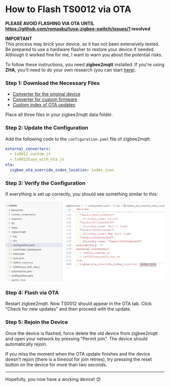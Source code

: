 # How to Flash TS0012 via OTA  

**PLEASE AVOID FLASHING VIA OTA UNTIL https://github.com/romasku/tuya-zigbee-switch/issues/1 resolved**

**IMPORTANT**  
This process may brick your device, as it has not been extensively tested. Be prepared to use a hardware flasher to restore your device if needed. Although it worked fine for me, I want to warn you about the potential risks.  

To follow these instructions, you need **zigbee2mqtt** installed. If you're using **ZHA**, you'll need to do your own research (you can start [here](https://github.com/pvvx/ZigbeeTLc/issues/7)).  

### Step 1: Download the Necessary Files  
- [Converter for the original device](https://github.com/romasku/tuya-zigbee-switch/raw/refs/heads/main/zigbee2mqtt/converters/ts0012tuya_with_ota.js)  
- [Converter for custom firmware](https://github.com/romasku/tuya-zigbee-switch/raw/refs/heads/main/zigbee2mqtt/converters/ts0012_custom.js)  
- [Custom index of OTA updates](https://github.com/romasku/tuya-zigbee-switch/raw/refs/heads/main/zigbee2mqtt/ota/index.json)  

Place all three files in your zigbee2mqtt data folder.  

### Step 2: Update the Configuration  

Add the following code to the `configuration.yaml` file of zigbee2mqtt:  

```yaml
external_converters:
  - ts0012_custom.js
  - ts0012tuya_with_ota.js
ota:
  zigbee_ota_override_index_location: index.json
```

### Step 3: Verify the Configuration  

If everything is set up correctly, you should see something similar to this:  

![screen_ota_config](screen_ota_config.png)  

### Step 4: Flash via OTA

Restart zigbee2mqtt. Now TS0012 should appear in the OTA tab. Click "Check for new updates" and then proceed with the update.  


### Step 5: Rejoin the Device  

Once the device is flashed, force delete the old device from zigbee2mqtt and open your network by pressing "Permit join". The device should automatically rejoin.  

If you miss the moment when the OTA update finishes and the device doesn't rejoin (there is a timeout for join retries), try pressing the reset button on the device for more than two seconds.  

---

Hopefully, you now have a working device! 😊  